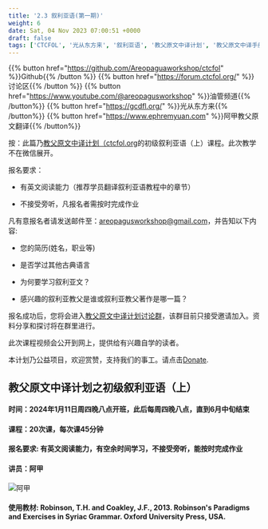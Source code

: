 ```yaml
---
title: '2.3 叙利亚语(第一期)'
weight: 6
date: Sat, 04 Nov 2023 07:00:51 +0000
draft: false
tags: ['CTCFOL', '光从东方来', '叙利亚语', '教父原文中译计划', '教父原文中译手册']
---
```



{{% button href="https://github.com/Areopaguaworkshop/ctcfol" %}}Github{{% /button %}}
{{% button href="https://forum.ctcfol.org/" %}}讨论区{{% /button %}}
{{% button href="https://www.youtube.com/@areopagusworkshop" %}}油管频道{{% /button%}}
{{% button href="https://gcdfl.org/" %}}光从东方来{{% /button%}}
{{% button href="https://www.ephremyuan.com" %}}阿甲教父原文翻译{{% /button%}}

按：此篇乃[教父原文中译计划（ctcfol.org](https://www.ctcfol.org/)的初级叙利亚语（上）课程。此次教学不在微信展开。

报名要求：

- 有英文阅读能力（推荐学员翻译叙利亚语教程中的章节）

- 不接受旁听，凡报名者需按时完成作业


凡有意报名者请发送邮件至：areopagusworkshop@gmail.com，并告知以下内容:

- 您的简历(姓名，职业等)

- 是否学过其他古典语言

- 为何要学习叙利亚文？

- 感兴趣的叙利亚教父是谁或叙利亚教父著作是哪一篇？


报名成功后，您将会进入[教父原文中译计划讨论群](forum.ctcfol.org)，该群目前只接受邀请加入。资料分享和探讨将在群里进行。

此次课程视频会公开到网上，提供给有兴趣自学的读者。

本计划乃公益项目，欢迎赏赞，支持我们的事工。请点击[Donate](https://areopagusworkshop.uk/2022/10/25/donate/).

## 教父原文中译计划之初级叙利亚语（上）

#### 时间：2024年1月11日周四晚八点开班，此后每周四晚八点，直到6月中旬结束

#### 课程：20次课，每次课45分钟

#### 报名要求: 有英文阅读能力，有空余时间学习，不接受旁听，能按时完成作业

#### 讲员：阿甲

![阿甲](https://i0.wp.com/areopagusworkshop.uk/wp-content/uploads/2021/12/e785a7e78987.png?resize=474%2C442&ssl=1)

#### 使用教材: Robinson, T.H. and Coakley, J.F., 2013. Robinson's Paradigms and Exercises in Syriac Grammar. Oxford University Press, USA.


